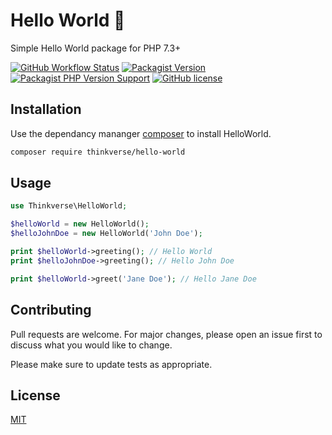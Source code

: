 # Hello World 👋

Simple Hello World package for PHP 7.3+

[![GitHub Workflow Status](https://img.shields.io/github/workflow/status/thinkverse/hello-world/Unit%20Testing/master)](https://github.com/thinkverse/hello-world/actions) [![Packagist Version](https://img.shields.io/packagist/v/thinkverse/hello-world)](https://packagist.org/packages/thinkverse/hello-world) [![Packagist PHP Version Support](https://img.shields.io/packagist/php-v/thinkverse/hello-world)](https://packagist.org/packages/thinkverse/hello-world) [![GitHub license](https://img.shields.io/github/license/thinkverse/hello-world)](https://github.com/thinkverse/hello-world/blob/master/LICENSE)

## Installation
Use the dependancy mananger [composer] to install HelloWorld.

```bash
composer require thinkverse/hello-world
```

## Usage
```php
use Thinkverse\HelloWorld;

$helloWorld = new HelloWorld();
$helloJohnDoe = new HelloWorld('John Doe');

print $helloWorld->greeting(); // Hello World
print $helloJohnDoe->greeting(); // Hello John Doe

print $helloWorld->greet('Jane Doe'); // Hello Jane Doe
```

## Contributing
Pull requests are welcome. For major changes, please open an issue first to discuss what you would like to change.

Please make sure to update tests as appropriate.

## License
[MIT]

[composer]: https://getcomposer.org/
[mit]: https://choosealicense.com/licenses/mit/